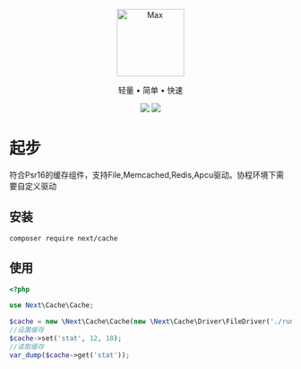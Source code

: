 <p align="center">
<img src="https://raw.githubusercontent.com/next-laboratory/next/master/public/favicon.ico" width="120" alt="Max">
</p>

<p align="center">轻量 • 简单 • 快速</p>

<p align="center">
<img src="https://img.shields.io/badge/php-%3E%3D8.0-brightgreen">
<img src="https://img.shields.io/badge/license-apache%202-blue">
</p>

# 起步

符合Psr16的缓存组件，支持File,Memcached,Redis,Apcu驱动。协程环境下需要自定义驱动

## 安装

```
composer require next/cache
```

## 使用

```php
<?php

use Next\Cache\Cache;

$cache = new \Next\Cache\Cache(new \Next\Cache\Driver\FileDriver('./runtime/cache'))
//设置缓存
$cache->set('stat', 12, 10);
//读取缓存
var_dump($cache->get('stat'));

```
